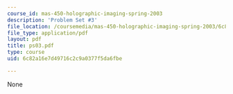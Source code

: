 ```yaml
---
course_id: mas-450-holographic-imaging-spring-2003
description: 'Problem Set #3'
file_location: /coursemedia/mas-450-holographic-imaging-spring-2003/6c82a16e7d49716c2c9a0377f5da6fbe_ps03.pdf
file_type: application/pdf
layout: pdf
title: ps03.pdf
type: course
uid: 6c82a16e7d49716c2c9a0377f5da6fbe

---
```

None
